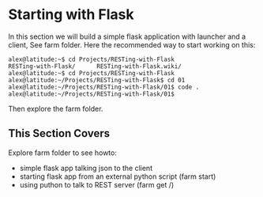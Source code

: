 # Starting with Flask

In this section we will build a simple flask application with launcher and a client,
See farm folder.  Here the recommended way to start working on this:

```
alex@latitude:~$ cd Projects/RESTing-with-Flask
RESTing-with-Flask/      RESTing-with-Flask.wiki/ 
alex@latitude:~$ cd Projects/RESTing-with-Flask
alex@latitude:~/Projects/RESTing-with-Flask$ cd 01
alex@latitude:~/Projects/RESTing-with-Flask/01$ code .
alex@latitude:~/Projects/RESTing-with-Flask/01$ 

```

Then explore the farm folder.

## This Section Covers

Explore farm folder to see howto:

* simple flask app talking json to the client
* starting flask app from an external python script (farm start)
* using puthon to talk to REST server (farm get /)


